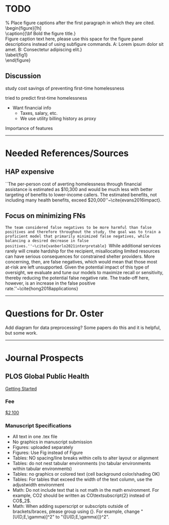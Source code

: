 # TODO
% Place figure captions after the first paragraph in which they are cited.  
\begin{figure}[!h]  
\caption{{\bf Bold the figure title.}  
Figure caption text here, please use this space for the figure panel descriptions instead of using subfigure commands. A: Lorem ipsum dolor sit amet. B: Consectetur adipiscing elit.}  
\label{fig1}  
\end{figure}

## Discussion
study cost savings of preventing first-time homelessness

tried to predict first-time homelessness

* Want financial info
    - Taxes, salary, etc.
    - We use utility billing history as proxy

Importance of features

---
# Needed References/Sources
## HAP expensive  
``The per-person cost of averting homelessness through financial assistance is estimated as $10,300 and would be much less with better targeting of benefits to lower-income callers. The estimated benefits, not including many health benefits, exceed $20,000''~\cite{evans2016impact}.
## Focus on minimizing FNs
``The team considered false negatives to be more harmful than false positives and therefore throughout the study, the goal was to train a proficient model that primarily minimized false negatives, while balancing a desired decrease in false positives.''~\cite{vanberlo2021interpretable}
``While  additional  services  rarely  will  create  hardship  for the  recipient,  misallocating  limited  resources  can  have  serious  consequences for constrained shelter providers. More concerning, then, are false negatives, which  would  mean  that  those  most  at-risk  are  left  unsupported.  Given  the potential  impact  of  this  type  of  oversight,  we  evaluate  and  tune  our  models to maximize recall or sensitivity, thereby reducing the potential false negative rate.  The  trade-off  here,  however,  is  an increase  in  the  false  positive  rate.''~\cite{hong2018applications}

---
# Questions for Dr. Oster
Add diagram for data preprocessing? Some papers do this and it is helpful, but some work.

---
# Journal Prospects
## PLOS Global Public Health
[Getting Started](https://journals.plos.org/plosone/s/getting-started)  
### Fee
[\$2,100](https://plos.org/publish/fees/)
### Manuscript Specifications
* All text in one .tex file
* No graphics in manuscript submission
* Figures: uploaded separately
* Figures: Use Fig instead of Figure
* Tables: NO spacing/line breaks within cells to alter layout or alignment
* Tables: do not nest tabular environments (no tabular environments within tabular environments)
* Tables: no graphics or colored text (cell background color/shading OK)
* Tables: For tables that exceed the width of the text column, use the adjustwidth environment
* Math: Do not include text that is not math in the math environment. For example, CO2 should be written as CO\textsubscript{2} instead of CO\$_2\$.
* Math: When adding superscript or subscripts outside of brackets/braces, please group using {}.  For example, change "[U(D,E,\gamma)]^2" to "{[U(D,E,\gamma)]}^2". 